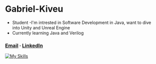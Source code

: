 # Gabriel-Kiveu
- Student 
-I'm intrested in Software Development in Java, want to dive into Unity and Unreal Engine
- Currently learning Java and  Verilog 
### [Email](mailto:gabek964@iastate.edu) ∙ [LinkedIn](https://www.linkedin.com/in/gabriel-kiveu) 
[![My Skills](https://skillicons.dev/icons?i=java,eclipse,c,&theme=dark)](https://skillicons.dev)

